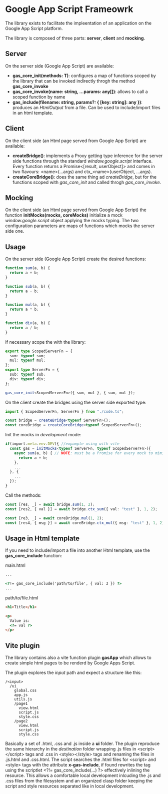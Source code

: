 # Google App Script Frameowrk

The library exists to facilitate the impleentation of an application on the Google App Script platform.

The library is composed of three parts: **server**, **client** and **mocking**.

## Server

On the server side (Google App Script) are available:

- **gas_core_init<T extends GasServerApiRunMethods>(methods: T)**: configures a map of functions scoped by the library that can be invoked indirectly throgh the method **gas_core_invoke**
- **gas_core_invoke(name: string, ...params: any[])**: allows to call a scoped function by name
- **gas_include(filename: string, params?: { [key: string]: any })**: produces an _HtmlOutput_ from a file. Can be used to include/import files in an html template.

## Client

On the client side (an Html page served from Google App Script) are available:

- **createBridge<T extends GasServerApiRunMethods>()**: implements a Proxy getting type inference for the server side functions through the standard _window.google.script_ interface. Every function returns a Promise<\[result, userObject\]> and comes in two flavours: \<name\>(...args) and ctx\_\<name\>(userObject, ...args).
- **createCoreBridge<T extends GasServerApiRunMethods>()**: does the same thing ad _createBridge_, but for the functions scoped with _gas_core_init_ and called throgh _gas_core_invoke_.

## Mocking

On the client side (an Html page served from Google App Script) the function **initMocks(mocks, coreMocks)** initialize a mock _window.google.script_ object applying the mocks typing. The two configuration parameters are maps of functions which mocks the server side one.

## Usage

On the server side (Google App Script) create the desired functions:

```js
function sum(a, b) {
  return a + b;
}

function sub(a, b) {
  return a - b;
}

function mul(a, b) {
  return a * b;
}

function div(a, b) {
  return a / b;
}
```

If necessary scope the with the library:

```ts
export type ScopedServerFn = {
  sum: typeof sum;
  mul: typeof mul;
};
export type ServerFn = {
  sub: typeof sub;
  div: typeof div;
};

gas_core_init<ScopedServerFn>({ sum, mul }, { sum, mul });
```

On the client create the bridges using the server side exported type:

```ts
import { ScopedServerFn, ServerFn } from "./code.ts";

const bridge = createBridge<typeof ServerFn>();
const coreBridge = createCoreBridge<typeof ScopedServerFn>();
```

Init the mocks in _development_ mode:

```ts
if(import.meta.env.DEV){ //expample using with vite
  const gas = initMocks<typeof ServerFn, typeof ScopedServerFn>({
    async sum(a, b) { // NOTE: must be a Promise for every mock to mimic server behaviour
      return a + b;
    },
    ...
  }, {
    ...
  });
}
```

Call the methods:

```ts
const [res, _] = await bridge.sum(1, 2);
const [res2, { val }] = await bridge.ctx_sum({ val: "test" }, 1, 2);

const [re3, _] = await coreBridge.mul(1, 2);
const [res4, { msg }] = await coreBridge.ctx_mul({ msg: "test" }, 1, 2);
```

## Usage in Html template

If you need to include/import a file into another Html template, use the **gas_core_include** function:

main.html

```html
...

<?!= gas_core_include('path/to/file', { val: 3 }) ?>
...
```

path/to/file.html

```html
<h1>Title</h1>

<p>
  Value is:
  <?= val ?>
</p>
```

## Vite plugin

The library contains also a vite function plugin **gasApp** which allows to create simple html pages to be renderd by Google Apps Script.

The plugin explores the _input_ path and expect a structure like this:

```
/<input>
  /ui
    global.css
    app.js
    utils.js
    /page1
      view.html
      script.js
      style.css
    /page2
      view.html
      script.js
      style.css
```

Basically a set of .html, .css and .js inside a **ui** folder. The plugin reproduce the same hierarchy in the _destination_ folder wrapping .js files in \<script\>\</script\> tags and .css in \<style\>\</style\> tags and renaming the files in .js.html and .css.html. The script searches the .html files for \<script\> and \<style\> tags with the attribute **x-gas-include**, if found rewrites the tag using the scriptlet \<?!= gas_core_include(...) ?> effectively inlining the resource. This allows a comfortable local development inlcuding the .js and .css files from the filesystem and an organized clasp folder keeping the script and style resources separated like in local development.
